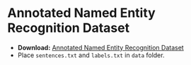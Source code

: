 # Annotated Named Entity Recognition Dataset

- **Download:** [Annotated Named Entity Recognition Dataset](https://www.kaggle.com/datasets/shivamaggarwal513/dlai-annotated-named-entity-recognition)
- Place `sentences.txt` and `labels.txt` in `data` folder.
